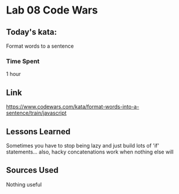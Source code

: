 # Lab 08 Code Wars

## Today's kata:
Format words to a sentence

### Time Spent
1 hour

## Link
https://www.codewars.com/kata/format-words-into-a-sentence/train/javascript

## Lessons Learned
Sometimes you have to stop being lazy and just build lots of 'if' statements... also, hacky concatenations work when nothing else will

## Sources Used
Nothing useful
